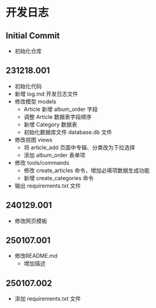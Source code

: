 # 开发日志

## Initial Commit
- 初始化仓库

## 231218.001
- 初始化代码
- 新增 log.md 开发日志文件
- 修改模型 models
  - Article 新增 album_order 字段
  - 调整 Article 数据表字段顺序
  - 新增 Category 数据表
  - 初始化数据库文件 database.db 文件
- 修改视图 views
  - 将 article_add 页面中专辑、分类改为下拉选择
  - 添加 album_order 表单项
- 修改 tools/commands
  - 修改 create_articles 命令，增加必填项数据生成功能
  - 新增 create_categories 命令
- 输出 requirements.txt 文件

## 240129.001

- 修改网页模板

## 250107.001

- 修改README.md
  - 增加描述

## 250107.002

- 添加 requirements.txt 文件
